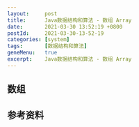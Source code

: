```yaml
---
layout:     post
title:      Java数据结构和算法 - 数组 Array
date:       2021-03-30 13:52:19 +0800
postId:     2021-03-30-13-52-19
categories: [system]
tags:       [数据结构和算法]
geneMenu:   true
excerpt:    Java数据结构和算法 - 数组 Array
---
```

        
## 数组



## 参考资料

